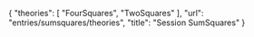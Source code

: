 {
    "theories": [
        "FourSquares",
        "TwoSquares"
    ],
    "url": "entries/sumsquares/theories",
    "title": "Session SumSquares"
}